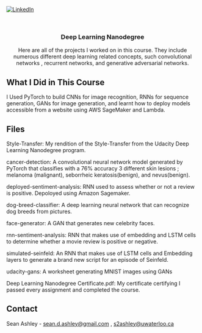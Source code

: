 <!--
*** Thanks for checking out the Best-README-Template. If you have a suggestion
*** that would make this better, please fork the repo and create a pull request
*** or simply open an issue with the tag "enhancement".
*** Thanks again! Now go create something AMAZING! :D
-->



<!-- PROJECT SHIELDS -->
<!--
*** I'm using markdown "reference style" links for readability.
*** Reference links are enclosed in brackets [ ] instead of parentheses ( ).
*** See the bottom of this document for the declaration of the reference variables
*** for contributors-url, forks-url, etc. This is an optional, concise syntax you may use.
*** https://www.markdownguide.org/basic-syntax/#reference-style-links
-->

[![LinkedIn][linkedin-shield]][linkedin-url]



<!-- PROJECT LOGO -->
<br />
  <h3 align="center">Deep Learning Nanodegree</h3>
  
  <p align="center">
    Here are all of the projects I worked on in this course. They include numerous different deep learning related concepts, such convolutional networks , recurrent networks, and generative adversarial networks.

<!-- ABOUT THE PROJECT -->
## What I Did in This Course
I Used PyTorch to build CNNs for image recognition, RNNs for sequence generation, GANs for image generation, and learnt how to deploy models accessible from a website using AWS SageMaker and Lambda.
 
## Files
  Style-Transfer: My rendition of the Style-Transfer from the Udacity Deep Learning Nanodegree program.
  
  cancer-detection: A convolutional neural network model generated by PyTorch that classifies with a 76% accuracy 3 different skin lesions ; melanoma (malignant), seborrheic keratosis(benign), and nevus(benign).
  
  deployed-sentiment-analysis: RNN used to assess whether or not a review is positive. Depoloyed using Amazon Sagemaker. 
  
  dog-breed-classifier: A deep learning neural network that can recognize dog breeds from pictures.
  
  face-generator: A GAN that generates new celebrity faces.
  
  rnn-sentiment-analysis: RNN that makes use of embedding and LSTM cells to determine whether a movie review is positive or negative.
  
  simulated-seinfeld: An RNN that makes use of LSTM cells and Embedding layers to generate a brand new script for an episode of Seinfeld. 
  
  udacity-gans: A worksheet generating MNIST images using GANs
  
  Deep Learning Nanodegree Certificate.pdf: My certificate certifying I passed every assignment and completed the course.

<!-- CONTACT -->
## Contact

Sean Ashley - sean.d.ashley@gmail.com , s2ashley@uwaterloo.ca






<!-- MARKDOWN LINKS & IMAGES -->
<!-- https://www.markdownguide.org/basic-syntax/#reference-style-links -->
[contributors-shield]: https://img.shields.io/github/contributors/othneildrew/Best-README-Template.svg?style=for-the-badge
[contributors-url]: https://github.com/othneildrew/Best-README-Template/graphs/contributors
[forks-shield]: https://img.shields.io/github/forks/othneildrew/Best-README-Template.svg?style=for-the-badge
[forks-url]: https://github.com/othneildrew/Best-README-Template/network/members
[stars-shield]: https://img.shields.io/github/stars/othneildrew/Best-README-Template.svg?style=for-the-badge
[stars-url]: https://github.com/othneildrew/Best-README-Template/stargazers
[issues-shield]: https://img.shields.io/github/issues/othneildrew/Best-README-Template.svg?style=for-the-badge
[issues-url]: https://github.com/othneildrew/Best-README-Template/issues
[license-shield]: https://img.shields.io/github/license/othneildrew/Best-README-Template.svg?style=for-the-badge
[license-url]: https://github.com/othneildrew/Best-README-Template/blob/master/LICENSE.txt
[linkedin-shield]: https://img.shields.io/badge/-LinkedIn-black.svg?style=for-the-badge&logo=linkedin&colorB=555
[linkedin-url]: https://www.linkedin.com/in/sean-ashley/
[product-screenshot]: images/screenshot.png
